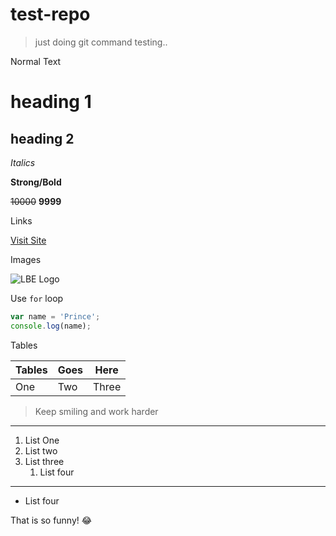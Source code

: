 # test-repo
>just doing git command testing..

Normal Text

# heading 1
## heading 2

_Italics_

**Strong/Bold**

~~10000~~ **9999**

Links

[Visit Site](http://www.learnbyexample.in "LBE")

Images

![LBE Logo](https://www.learnbyexample.in/assets/img/brand/logo.png "LBE")

Use `for` loop

```javascript
var name = 'Prince';
console.log(name);

```
Tables

| Tables | Goes | Here |
|--- |--- |--- |
| One | Two | Three |

>Keep smiling and work harder
---

1. List One
2. List two
3. List three
   1. List four

***

- List four

That is so funny! :joy:



